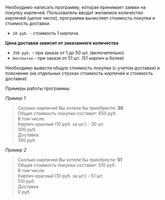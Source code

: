Необходимо написать программу, которая принимает заявки на покупку кирпичей. Пользователь вводит желаемое количество кирпичей (целое число), программа вычисляет стоимость покупки и стоимость доставки.

* `10 руб.` - стоимость 1 кирпича

**Цена доставки зависит от заказанного количества**

* `350 руб.` - при заказе от 1 до 50 шт. (включительно)  
* `бесплатно` - при заказе от 51 шт. (51 кирпич и более)

Необходимо вывести общую стоимость покупки (с учетом доставки) и пояснение (на отдельных строках стоимость кирпичей и стоимость доставки)

Примеры работы программы:

_Пример 1_

> Сколько кирпичей Вы хотели бы приобрести: **30**  
> Общая стоимость покупки составит: 650 руб.  
> В том числе:  
> Кирпич красный (10 руб. за шт.) - 30 шт.  
> 300 руб.  
> Доставка  
> 350 руб.  

_Пример 2_

> Сколько кирпичей Вы хотели бы приобрести: **51**  
> Общая стоимость покупки составит: 510 руб.  
> В том числе:  
> Кирпич красный (10 руб. за шт.) - 51 шт.  
> 510 руб.  
> Доставка  
> 0 руб. 
